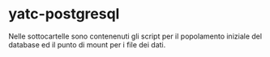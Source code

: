 # yatc-postgresql

Nelle sottocartelle sono contenenuti gli script per il popolamento iniziale del database ed il punto di mount per i file dei dati.
